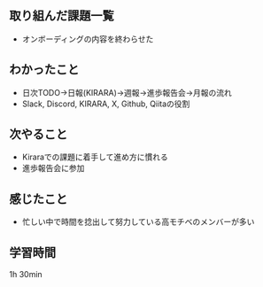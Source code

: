 ## 取り組んだ課題一覧
- オンボーディングの内容を終わらせた
## わかったこと
- 日次TODO→日報(KIRARA)→週報→進歩報告会→月報の流れ
- Slack, Discord, KIRARA, X, Github, Qiitaの役割
## 次やること
- Kiraraでの課題に着手して進め方に慣れる
- 進歩報告会に参加
## 感じたこと
- 忙しい中で時間を捻出して努力している高モチベのメンバーが多い
## 学習時間
1h 30min
